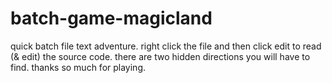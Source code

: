 # batch-game-magicland
quick batch file text adventure. right click the file and then click edit to read (& edit) the source code.
there are two hidden directions you will have to find.
thanks so much for playing.
